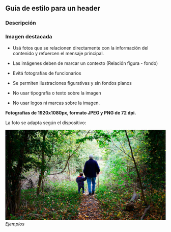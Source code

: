 ## Guía de estilo para un header

### Descripción

### Imagen destacada

* Usá fotos que se relacionen directamente con la información del contenido y refuercen el mensaje principal.

* Las imágenes deben de marcar un contexto (Relación figura - fondo)

* Evitá fotografías de funcionarios

* Se permiten ilustraciones figurativas y sin fondos planos

* No usar tipografía o texto sobre la imagen

* No usar logos ni marcas sobre la imagen.

**Fotografías de 1920x1080px, formato JPEG y PNG de 72 dpi.**
 

La foto se adapta según el dispositivo:


![Header jubilados y pensionados](img/landing_jubilados_pensionados_0.jpg)
*Ejemplos*
